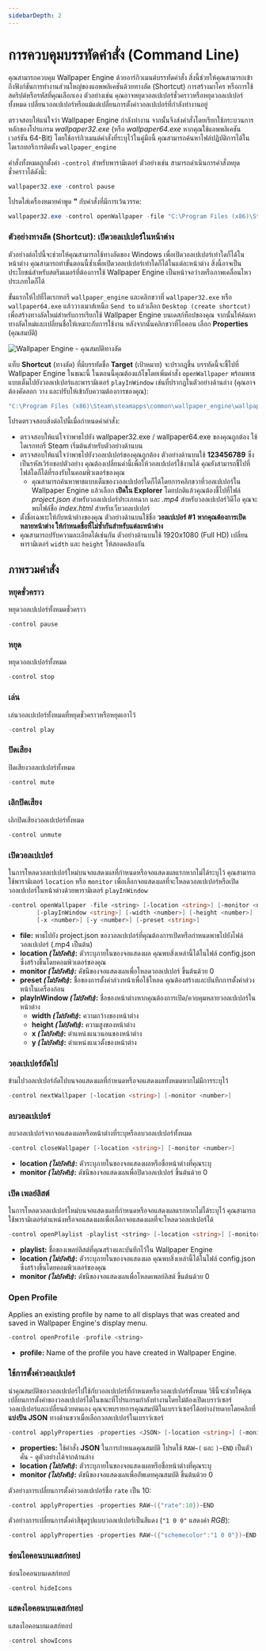 ```yaml
---
sidebarDepth: 2
---
```


# การควบคุมบรรทัดคำสั่ง (Command Line)

คุณสามารถควบคุม Wallpaper Engine ด้วยอาร์กิวเมนต์บรรทัดคำสั่ง สิ่งนี้ช่วยให้คุณสามารถเข้าถึงฟังก์ชันการทำงานส่วนใหญ่ของแอพพลิเคชันด้วยทางลัด (Shortcut) การสร้างมาโคร หรือการใช้สคริปต์หรือรหัสที่คุณเลือกเอง ตัวอย่างเช่น คุณอาจหยุดวอลเปเปอร์ชั่วคราวหรือหยุดวอลเปเปอร์ทั้งหมด เปลี่ยนวอลเปเปอร์หรือแม้แต่เปลี่ยนการตั้งค่าวอลเปเปอร์ที่กำลังทำงานอยู่

ตรวจสอบให้แน่ใจว่า Wallpaper Engine กำลังทำงาน จากนั้นจึงส่งคำสั่งโดยเรียกใช้กระบวนการหลักของโปรแกรม *wallpaper32.exe* (หรือ *wallpaper64.exe* หากคุณใช้แอพพลิเคชันเวอร์ชัน 64-Bit) โดยใช้อาร์กิวเมนต์คำสั่งที่ระบุไว้ในคู่มือนี้ คุณสามารถค้นหาไฟล์ปฏิบัติการได้ในไดเรกทอรีการติดตั้ง `wallpaper_engine`

คำสั่งทั้งหมดถูกตั้งค่า `-control` สำหรับพารามิเตอร์ ตัวอย่างเช่น สามารถดำเนินการคำสั่งหยุดชั่วคราวได้ดังนี้:

``` powershell
wallpaper32.exe -control pause
```

โปรดใส่เครื่องหมายคำพูด **"** กับคำสั่งที่มีการเว้นวรรค:

``` powershell
wallpaper32.exe -control openWallpaper -file "C:\Program Files (x86)\Steam\steamapps\common\wallpaper_engine\projects\myprojects\myWallpaper\project.json"
```

### ตัวอย่างทางลัด (Shortcut): เปิดวอลเปเปอร์ในหน้าต่าง

ตัวอย่างต่อไปนี้จะช่วยให้คุณสามารถใช้ทางลัดของ Windows เพื่อเปิดวอลเปเปอร์เท่าใดก็ได้ในหน้าต่าง คุณสามารถทำขั้นตอนนี้ซ้ำเพื่อเปิดวอลเปเปอร์เท่าใดก็ได้ในแต่ละหน้าต่าง สิ่งนี้อาจเป็นประโยชน์สำหรับสตรีมเมอร์ที่ต้องการใช้ Wallpaper Engine เป็นหน้าจอว่างหรือภาพเคลื่อนไหวประเภทใดก็ได้

ขั้นแรกให้ไปที่ไดเรกทอรี `wallpaper_engine` และคลิกขวาที่ `wallpaper32.exe` หรือ `wallpaper64.exe` แล้ววางเมาส์เหนือ `Send to` แล้วเลือก `Desktop (create shortcut)` เพื่อสร้างทางลัดใหม่สำหรับการเรียกใช้ Wallpaper Engine บนเดสก์ท็อปของคุณ จากนั้นให้ค้นหาทางลัดใหม่และเปลี่ยนชื่อให้เหมาะกับการใช้งาน หลังจากนั้นคลิกขวาที่ไอคอน เลือก **Properties** (คุณสมบัติ)

![Wallpaper Engine - คุณสมบัติทางลัด](/img/faq/target.gif)

แท็บ **Shortcut**  (ทางลัด) ที่มีบรรทัดชื่อ **Target**  (เป้าหมาย) จะปรากฎขึ้น บรรทัดนี้จะชี้ไปที่ Wallpaper Engine ในขณะนี้ ในตอนนี้คุณต้องแก้ไขโดยเพิ่มคำสั่ง `openWallpaper` พร้อมพาธแบบเต็มไปยังวอลเปเปอร์และพารามิเตอร์ `playInWindow` เช่นที่ปรากฎในตัวอย่างด้านล่าง (คุณอาจต้องคัดลอก วาง และปรับให้เข้ากับความต้องการของคุณ):

```bash
"C:\Program Files (x86)\Steam\steamapps\common\wallpaper_engine\wallpaper64.exe" -control openWallpaper -file "C:\Program Files (x86)\Steam\steamapps\workshop\content\431960\123456789\scene.pkg" -playInWindow "Wallpaper #1" -width 1920 -height 1080
```

โปรดตรวจสอบสิ่งต่อไปนี้เมื่อกำหนดค่าคำสั่ง:

* ตรวจสอบให้แน่ใจว่าพาธไปยัง wallpaper32.exe / wallpaper64.exe ของคุณถูกต้อง ใช้ไดเรกทอรี Steam เริ่มต้นสำหรับตัวอย่างด้านบน
* ตรวจสอบให้แน่ใจว่าพาธไปยังวอลเปเปอร์ของคุณถูกต้อง ตัวอย่างด้านบนใช้ **123456789** ซึ่งเป็นรหัสเวิร์กชอปตัวอย่าง คุณต้องเปลี่ยนค่านี้เพื่อให้วอลเปเปอร์ใช้งานได้ คุณยังสามารถชี้ไปที่ไฟล์ใดก็ได้ที่รองรับในคอมพิวเตอร์ของคุณ
  * คุณสามารถค้นหาพาธแบบเต็มของวอลเปเปอร์ใดก็ได้โดยการคลิกขวาที่วอลเปเปอร์ใน Wallpaper Engine แล้วเลือก **เปิดใน Explorer** โดยปกติแล้วคุณต้องชี้ไปที่ไฟล์ *project.json* สำหรับวอลเปเปอร์ประเภทฉาก และ *.mp4* สำหรับวอลเปเปอร์วิดีโอ คุณจะพบไฟล์ชื่อ *index.html* สำหรับเว็บวอลเปเปอร์
* ตั้งชื่อเฉพาะให้กับหน้าต่างของคุณ ตัวอย่างด้านบนใช้ชื่อ **วอลเปเปอร์ #1** **หากคุณต้องการเปิดหลายหน้าต่าง ให้กำหนดชื่อที่ไม่ซ้ำกันสำหรับแต่ละหน้าต่าง**
* คุณสามารถปรับความละเอียดได้เช่นกัน ตัวอย่างด้านบนใช้ 1920x1080 (Full HD) เปลี่ยนพารามิเตอร์ `width` และ `height` ให้สอดคล้องกัน

## ภาพรวมคำสั่ง

### หยุดชั่วคราว

หยุดวอลเปเปอร์ทั้งหมดชั่วคราว

``` powershell
-control pause
```

### หยุด

หยุดวอลเปเปอร์ทั้งหมด

``` powershell
-control stop
```

### เล่น

เล่นวอลเปเปอร์ทั้งหมดที่หยุดชั่วคราวหรือหยุดเอาไว้

``` powershell
-control play
```

### ปิดเสียง

ปิดเสียงวอลเปเปอร์ทั้งหมด

``` powershell
-control mute
```

### เลิกปิดเสียง

เลิกปิดเสียงวอลเปเปอร์ทั้งหมด

``` powershell
-control unmute
```

### เปิดวอลเปเปอร์

ในการโหลดวอลเปเปอร์ใหม่บนจอแสดงผลที่กำหนดหรือจอแสดงผลแรกหากไม่ได้ระบุไว้ คุณสามารถใช้พารามิเตอร์ `location` หรือ `monitor` เพื่อเลือกจอแสดงผลที่จะโหลดวอลเปเปอร์หรือเปิดวอลเปเปอร์ในหน้าต่างด้วยพารามิเตอร์ `playInWindow`

``` powershell
-control openWallpaper -file <string> [-location <string>] [-monitor <number>]
        [-playInWindow <string>] [-width <number>] [-height <number>]
        [-x <number>] [-y <number>] [-preset <string>]
```

* **file:** พาธไปยัง project.json ของวอลเปเปอร์ที่คุณต้องการเปิดหรือกำหนดพาธไปยังไฟล์วอลเปเปอร์ (.mp4 เป็นต้น)
* **location *(ไม่บังคับ)*:** ตัวระบุภายในของจอแสดงผล คุณพบสิ่งเหล่านี้ได้ในไฟล์ config.json ซึ่งสร้างขึ้นโดยคอมพิวเตอร์ของคุณ
* **monitor *(ไม่บังคับ)*:** ดัชนีของจอแสดงผลเพื่อโหลดวอลเปเปอร์ ขึ้นต้นด้วย 0
* **preset *(ไม่บังคับ)*:** ชื่อของการตั้งค่าล่วงหน้าเพื่อใช้โหลด คุณต้องสร้างและบันทึกการตั้งค่าล่วงหน้าในเครื่องก่อน
* **playInWindow *(ไม่บังคับ)*:** ชื่อของหน้าต่างหากคุณต้องการเปิด/ควบคุมหลายวอลเปเปอร์ในหน้าต่าง
  * **width *(ไม่บังคับ)*:** ความกว้างของหน้าต่าง
  * **height *(ไม่บังคับ)*:** ความสูงของหน้าต่าง
  * **x *(ไม่บังคับ)*:** ตำแหน่งแนวนอนของหน้าต่าง
  * **y *(ไม่บังคับ)*:** ตำแหน่งแนวตั้งของหน้าต่าง

### วอลเปเปอร์ถัดไป

ข้ามไปวอลเปเปอร์ถัดไปบนจอแสดงผลที่กำหนดหรือจอแสดงผลทั้งหมดหากไม่มีการระบุไว้

``` powershell
-control nextWallpaper [-location <string>] [-monitor <number>]
```

### ลบวอลเปเปอร์

ลบวอลเปเปอร์จากจอแสดงผลหรือหน้าต่างที่ระบุหรือลบวอลเปเปอร์ทั้งหมด

``` powershell
-control closeWallpaper [-location <string>] [-monitor <number>]
```

* **location *(ไม่บังคับ)*:** ตัวระบุภายในของจอแสดงผลหรือชื่อหน้าต่างที่คุณระบุ
* **monitor *(ไม่บังคับ)*:** ดัชนีของจอแสดงผลเพื่อปิดวอลเปเปอร์ ขึ้นต้นด้วย 0

### เปิด เพลย์ลิสต์

ในการโหลดวอลเปเปอร์ใหม่บนจอแสดงผลที่กำหนดหรือจอแสดงผลแรกหากไม่ได้ระบุไว้ คุณสามารถใช้พารามิเตอร์ตำแหน่งหรือจอแสดงผลเพื่อเลือกจอแสดงผลที่จะโหลดวอลเปเปอร์ได้

``` powershell
-control openPlaylist -playlist <string> [-location <string>] [-monitor <number>]
```

* **playlist:** ชื่อของเพลย์ลิสต์ที่คุณสร้างและบันทึกไว้ใน Wallpaper Engine
* **location *(ไม่บังคับ)*:** ตัวระบุภายในของจอแสดงผล คุณพบสิ่งเหล่านี้ได้ในไฟล์ config.json ซึ่งสร้างขึ้นโดยคอมพิวเตอร์ของคุณ
* **monitor *(ไม่บังคับ)*:** ดัชนีของจอแสดงผลเพื่อโหลดเพลย์ลิสต์ ขึ้นต้นด้วย 0

### Open Profile

Applies an existing profile by name to all displays that was created and saved in Wallpaper Engine's display menu.

``` powershell
-control openProfile -profile <string>
```

* **profile:** Name of the profile you have created in Wallpaper Engine.

### ใช้การตั้งค่าวอลเปเปอร์

นำคุณสมบัติของวอลเปเปอร์ไปใช้กับวอลเปเปอร์ที่กำหนดหรือวอลเปเปอร์ทั้งหมด วิธีนี้จะช่วยให้คุณเปลี่ยนการตั้งค่าของวอลเปเปอร์ได้ในขณะที่โปรแกรมกำลังทำงานโดยไม่ต้องเปิดเบราว์เซอร์วอลเปเปอร์และเปลี่ยนด้วยตนเอง คุณจะพบรายการคุณสมบัติในเบราว์เซอร์ได้อย่างง่ายดายโดยคลิกที่ **แบ่งปัน JSON** ทางด้านขวาเมื่อเลือกวอลเปเปอร์ในเบราว์เซอร์

``` powershell
-control applyProperties -properties <JSON> [-location <string>] [-monitor <number>]
```

* **properties:** ใช้คำสั่ง **JSON** ในการกำหนดคุณสมบัติ โปรดใช้ `RAW~(` และ `)~END` เป็นตัวคั่น - ดูตัวอย่างได้จากด้านล่าง
* **location *(ไม่บังคับ)*:** ตัวระบุภายในของจอแสดงผลหรือชื่อหน้าต่างที่คุณระบุ
* **monitor *(ไม่บังคับ)*:** ดัชนีของจอแสดงผลเพื่ออัพเดทคุณสมบัติ ขึ้นต้นด้วย 0

ตัวอย่างการเปลี่ยนการตั้งค่าวอลเปเปอร์ชื่อ `rate` เป็น 10:

``` cpp 
-control applyProperties -properties RAW~({"rate":10})~END
```

ตัวอย่างการเปลี่ยนการตั้งค่าสีชุดรูปแบบวอลเปเปอร์เป็นสีแดง (`"1 0 0"` แสดงค่า *RGB*):

``` cpp
-control applyProperties -properties RAW~({"schemecolor":"1 0 0"})~END
```

### ซ่อนไอคอนบนเดสก์ทอป

ซ่อนไอคอนบนเดสก์ทอป

``` powershell
-control hideIcons
```

### แสดงไอคอนบนเดสก์ทอป

แสดงไอคอนบนเดสก์ทอป

``` powershell
-control showIcons
```

